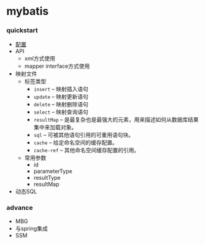# mybatis

### quickstart

- [配置](http://www.mybatis.org/mybatis-3/zh/configuration.html)
- API
  - xml方式使用
  - mapper interface方式使用
- 映射文件
  - 标签类型
    - `insert` – 映射插入语句
    - `update` – 映射更新语句
    - `delete` – 映射删除语句
    - `select` – 映射查询语句
    - `resultMap` – 是最复杂也是最强大的元素，用来描述如何从数据库结果集中来加载对象。
    - `sql` – 可被其他语句引用的可重用语句块。
    - `cache` – 给定命名空间的缓存配置。
    - `cache-ref` – 其他命名空间缓存配置的引用。    
  - 常用参数
    - id
    - parameterType
    - resultType
    - resultMap
- 动态SQL

### advance

- MBG
- 与spring集成
- SSM